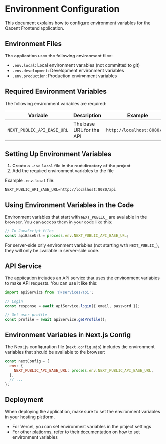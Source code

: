# Environment Configuration

This document explains how to configure environment variables for the Qacent Frontend application.

## Environment Files

The application uses the following environment files:

- `.env.local`: Local environment variables (not committed to git)
- `.env.development`: Development environment variables
- `.env.production`: Production environment variables

## Required Environment Variables

The following environment variables are required:

| Variable | Description | Example |
|----------|-------------|---------|
| `NEXT_PUBLIC_API_BASE_URL` | The base URL for the API | `http://localhost:8080/api` |

## Setting Up Environment Variables

1. Create a `.env.local` file in the root directory of the project
2. Add the required environment variables to the file

Example `.env.local` file:

```
NEXT_PUBLIC_API_BASE_URL=http://localhost:8080/api
```

## Using Environment Variables in the Code

Environment variables that start with `NEXT_PUBLIC_` are available in the browser. You can access them in your code like this:

```javascript
// In JavaScript files
const apiBaseUrl = process.env.NEXT_PUBLIC_API_BASE_URL;
```

For server-side only environment variables (not starting with `NEXT_PUBLIC_`), they will only be available in server-side code.

## API Service

The application includes an API service that uses the environment variables to make API requests. You can use it like this:

```javascript
import apiService from '@/services/api';

// Login
const response = await apiService.login({ email, password });

// Get user profile
const profile = await apiService.getProfile();
```

## Environment Variables in Next.js Config

The Next.js configuration file (`next.config.mjs`) includes the environment variables that should be available to the browser:

```javascript
const nextConfig = {
  env: {
    NEXT_PUBLIC_API_BASE_URL: process.env.NEXT_PUBLIC_API_BASE_URL,
  },
  // ...
};
```

## Deployment

When deploying the application, make sure to set the environment variables in your hosting platform.

- For Vercel, you can set environment variables in the project settings
- For other platforms, refer to their documentation on how to set environment variables

